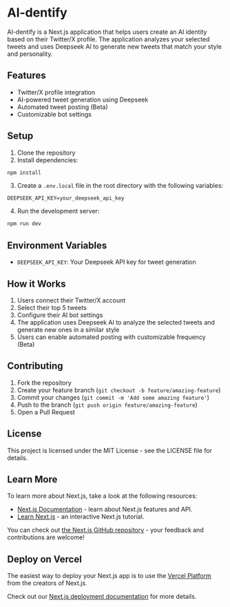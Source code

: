# AI-dentify

AI-dentify is a Next.js application that helps users create an AI identity based on their Twitter/X profile. The application analyzes your selected tweets and uses Deepseek AI to generate new tweets that match your style and personality.

## Features

- Twitter/X profile integration
- AI-powered tweet generation using Deepseek
- Automated tweet posting (Beta)
- Customizable bot settings

## Setup

1. Clone the repository
2. Install dependencies:
```bash
npm install
```

3. Create a `.env.local` file in the root directory with the following variables:
```env
DEEPSEEK_API_KEY=your_deepseek_api_key
```

4. Run the development server:
```bash
npm run dev
```

## Environment Variables

- `DEEPSEEK_API_KEY`: Your Deepseek API key for tweet generation

## How it Works

1. Users connect their Twitter/X account
2. Select their top 5 tweets
3. Configure their AI bot settings
4. The application uses Deepseek AI to analyze the selected tweets and generate new ones in a similar style
5. Users can enable automated posting with customizable frequency (Beta)

## Contributing

1. Fork the repository
2. Create your feature branch (`git checkout -b feature/amazing-feature`)
3. Commit your changes (`git commit -m 'Add some amazing feature'`)
4. Push to the branch (`git push origin feature/amazing-feature`)
5. Open a Pull Request

## License

This project is licensed under the MIT License - see the LICENSE file for details.

## Learn More

To learn more about Next.js, take a look at the following resources:

- [Next.js Documentation](https://nextjs.org/docs) - learn about Next.js features and API.
- [Learn Next.js](https://nextjs.org/learn) - an interactive Next.js tutorial.

You can check out [the Next.js GitHub repository](https://github.com/vercel/next.js) - your feedback and contributions are welcome!

## Deploy on Vercel

The easiest way to deploy your Next.js app is to use the [Vercel Platform](https://vercel.com/new?utm_medium=default-template&filter=next.js&utm_source=create-next-app&utm_campaign=create-next-app-readme) from the creators of Next.js.

Check out our [Next.js deployment documentation](https://nextjs.org/docs/app/building-your-application/deploying) for more details.

